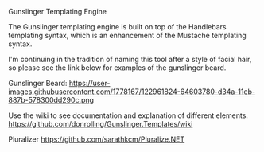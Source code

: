 Gunslinger Templating Engine

The Gunslinger templating engine is built on top of the Handlebars templating syntax, which is an enhancement of the Mustache templating syntax. 

I'm continuing in the tradition of naming this tool after a style of facial hair, so please see the link below for examples of the gunslinger beard.

Gunslinger Beard:
https://user-images.githubusercontent.com/1778167/122961824-64603780-d34a-11eb-887b-578300dd290c.png

Use the wiki to see documentation and explanation of different elements.
https://github.com/donrolling/Gunslinger.Templates/wiki

Pluralizer
https://github.com/sarathkcm/Pluralize.NET